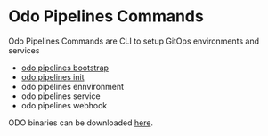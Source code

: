 # Odo Pipelines Commands

Odo Pipelines Commands are CLI to setup GitOps environments and services

* [odo pipelines bootstrap](bootstrap/bootstrap.md)
* [odo pipelines init](init/init.md)
* odo pipelines ennvironment
* odo pipelines service
* odo pipelines webhook

ODO binaries can be downloaded [here](bin).
